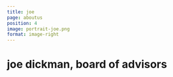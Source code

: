 ```yaml
---
title: joe
page: aboutus
position: 4
image: portrait-joe.png
format: image-right
---
```

# joe dickman, board of advisors